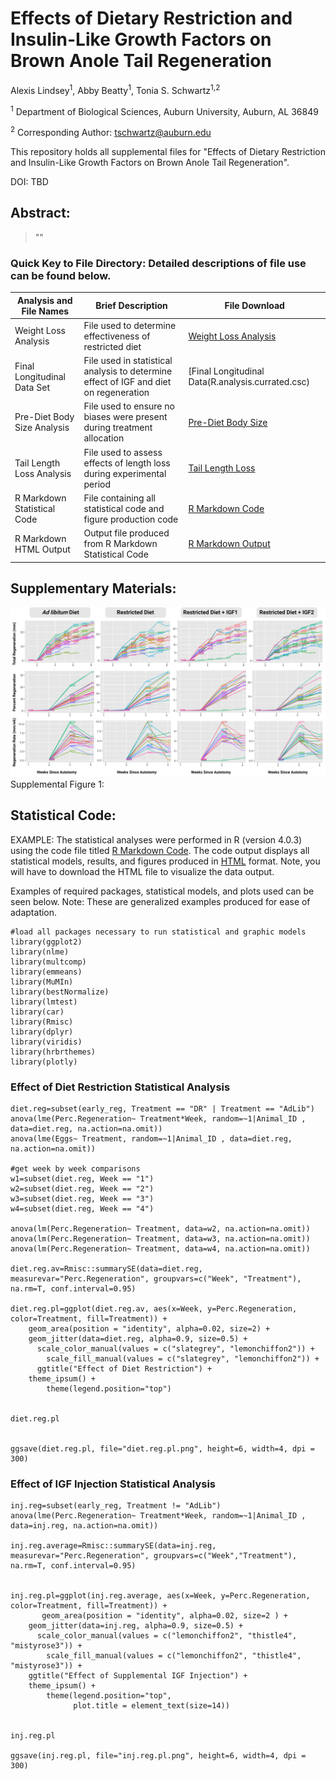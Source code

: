 # Effects of Dietary Restriction and Insulin-Like Growth Factors on Brown Anole Tail Regeneration 
 
 Alexis Lindsey<sup>1</sup>, Abby Beatty<sup>1</sup>, Tonia S. Schwartz<sup>1,2</sup>
 
<sup>1</sup> Department of Biological Sciences, Auburn University, Auburn, AL 36849 

<sup>2</sup> Corresponding Author: tschwartz@auburn.edu 

This repository holds all supplemental files for "Effects of Dietary Restriction and Insulin-Like Growth Factors on Brown Anole Tail Regeneration".

DOI: TBD


## Abstract: 
> ""

### Quick Key to File Directory: Detailed descriptions of file use can be found below.
Analysis and File Names| Brief Description | File Download
-------------------------------------|------------------------------------ | -----------------------------------------------------
Weight Loss Analysis           | File used to determine effectiveness of restricted diet | [Weight Loss Analysis](WL.analysis.csv)
Final Longitudinal Data Set    | File used in statistical analysis to determine effect of IGF and diet on regeneration | [Final Longitudinal Data(R.analysis.currated.csc)
Pre-Diet Body Size Analysis    | File used to ensure no biases were present during treatment allocation | [Pre-Diet Body Size](Pre.Diet.Measures.csv)
Tail Length Loss Analysis      | File used to assess effects of length loss during experimental period  | [Tail Length Loss](LengthLossAnalysis.csv)
R Markdown Statistical Code    | File containing all statistical code and figure production code        | [R Markdown Code](Regeneration.Diet.IGFs_currated_data.Rmd)
R Markdown HTML Output         | Output file produced from R Markdown Statistical Code    | [R Markdown Output](Regeneration.Diet.IGFs_Final_currated_data.html)


## Supplementary Materials: 

<img src="Supplemental Fig. (2).png" width="1000">
Supplemental Figure 1: 


## Statistical Code:

EXAMPLE: The statistical analyses were performed in R (version 4.0.3) using the code file titled [R Markdown Code](Regeneration.Diet.IGFs_currated_data.Rmd). The code output displays all statistical models, results, and figures produced in [HTML](Regeneration.Diet.IGFs_Final_currated_data.html) format. Note, you will have to download the HTML file to visualize the data output. 

Examples of required packages, statistical models, and plots used can be seen below. Note: These are generalized examples produced for ease of adaptation.  

```{ruby}
#load all packages necessary to run statistical and graphic models
library(ggplot2)
library(nlme)
library(multcomp)
library(emmeans)
library(MuMIn)
library(bestNormalize)
library(lmtest)
library(car)
library(Rmisc)
library(dplyr)
library(viridis)
library(hrbrthemes)
library(plotly)
```

### Effect of Diet Restriction Statistical Analysis 
```{ruby}
diet.reg=subset(early_reg, Treatment == "DR" | Treatment == "AdLib")
anova(lme(Perc.Regeneration~ Treatment*Week, random=~1|Animal_ID , data=diet.reg, na.action=na.omit))
anova(lme(Eggs~ Treatment, random=~1|Animal_ID , data=diet.reg, na.action=na.omit))

#get week by week comparisons
w1=subset(diet.reg, Week == "1")
w2=subset(diet.reg, Week == "2")
w3=subset(diet.reg, Week == "3")
w4=subset(diet.reg, Week == "4")

anova(lm(Perc.Regeneration~ Treatment, data=w2, na.action=na.omit))
anova(lm(Perc.Regeneration~ Treatment, data=w3, na.action=na.omit))
anova(lm(Perc.Regeneration~ Treatment, data=w4, na.action=na.omit))

diet.reg.av=Rmisc::summarySE(data=diet.reg, measurevar="Perc.Regeneration", groupvars=c("Week", "Treatment"), na.rm=T, conf.interval=0.95)

diet.reg.pl=ggplot(diet.reg.av, aes(x=Week, y=Perc.Regeneration, color=Treatment, fill=Treatment)) +
    geom_area(position = "identity", alpha=0.02, size=2) +
    geom_jitter(data=diet.reg, alpha=0.9, size=0.5) +
      scale_color_manual(values = c("slategrey", "lemonchiffon2")) +
        scale_fill_manual(values = c("slategrey", "lemonchiffon2")) +
      ggtitle("Effect of Diet Restriction") +
    theme_ipsum() +
        theme(legend.position="top") 


diet.reg.pl


ggsave(diet.reg.pl, file="diet.reg.pl.png", height=6, width=4, dpi = 300)
```
### Effect of IGF Injection Statistical Analysis 
```{ruby}
inj.reg=subset(early_reg, Treatment != "AdLib")
anova(lme(Perc.Regeneration~ Treatment*Week, random=~1|Animal_ID , data=inj.reg, na.action=na.omit))

inj.reg.average=Rmisc::summarySE(data=inj.reg, measurevar="Perc.Regeneration", groupvars=c("Week","Treatment"), na.rm=T, conf.interval=0.95)


inj.reg.pl=ggplot(inj.reg.average, aes(x=Week, y=Perc.Regeneration, color=Treatment, fill=Treatment)) +
       geom_area(position = "identity", alpha=0.02, size=2 ) +
    geom_jitter(data=inj.reg, alpha=0.9, size=0.5) +
      scale_color_manual(values = c("lemonchiffon2", "thistle4", "mistyrose3")) +
        scale_fill_manual(values = c("lemonchiffon2", "thistle4", "mistyrose3")) +
    ggtitle("Effect of Supplemental IGF Injection") +
    theme_ipsum() +
        theme(legend.position="top",
              plot.title = element_text(size=14)) 


inj.reg.pl

ggsave(inj.reg.pl, file="inj.reg.pl.png", height=6, width=4, dpi = 300)
```
